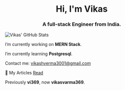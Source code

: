 <h1 align="center">Hi, I'm Vikas</h1>
<h3 align="center">A full-stack Engineer from India.</h3>

![Vikas' GitHub Stats](https://github-readme-stats.vercel.app/api?username=vikasvarma369&show_icons=true&theme=radical)

I’m currently working on **MERN Stack**.

I’m currently learning **Postgresql**.

Contact me: [vikashverma3001@gmail.com](mailto:vikashverma3001@gmail.com)

📝 My Articles [Read](https://vikas369.hashnode.dev/)

Previously **vi369**, now **vikasvarma369**.
